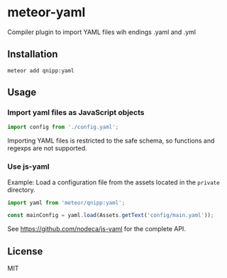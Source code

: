# meteor-yaml
Compiler plugin to import YAML files wih endings .yaml and .yml

## Installation

```
meteor add qnipp:yaml
```

## Usage

### Import yaml files as JavaScript objects

```javascript
import config from './config.yaml';
```

Importing YAML files is restricted to the safe schema, so functions and regexps are not supported.

### Use js-yaml

Example: Load a configuration file from the assets located in the `private` directory.

```javascript
import yaml from 'meteor/qnipp:yaml';

const mainConfig = yaml.load(Assets.getText('config/main.yaml'));
```

See https://github.com/nodeca/js-yaml for the complete API.

## License

MIT